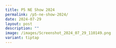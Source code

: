 ```yaml
---
title: P5 NE Show 2024
permalink: /p5-ne-show-2024/
date: 2024-07-29
layout: post
description: ""
image: /images/Screenshot_2024_07_29_110149.png
variant: tiptap
---
```

